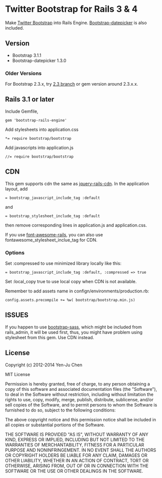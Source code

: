 # Twitter Bootstrap for Rails 3 & 4
Make [Twitter Bootstrap](http://twitter.github.com/bootstrap) into Rails Engine. [Bootstrap-datepicker](https://github.com/eternicode/bootstrap-datepicker) is also included.

## Version
* Bootstrap 3.1.1
* Bootstrap-datepicker 1.3.0

### Older Versions

For Bootstrap 2.3.x, try [2.3 branch](https://github.com/yjchen/bootstrap-rails-engine/tree/2.3) or gem version around 2.3.x.x.

## Rails 3.1 or later
Include Gemfile,

    gem 'bootstrap-rails-engine'

Add stylesheets into application.css

    *= require bootstrap/bootstrap

Add javascripts into application.js

    //= require bootstrap/bootstrap

## CDN

This gem supports cdn the same as [jquery-rails-cdn](https://github.com/yjchen/jquery-rails-cdn). In the application layout, add

    = bootstrap_javascript_include_tag :default

and 

    = bootstrap_stylesheet_include_tag :default

then remove corresponding lines in application.js and application.css.

If you use [font-awesome-rails](https://github.com/bokmann/font-awesome-rails), you can also use fontawesome_stylesheet_inclue_tag for CDN.

### Options

Set :compressed to use minimized library locally like this:

    = bootstrap_javascript_include_tag :default, :compressed => true

Set :local_copy true to use local copy when CDN is not available.

Remember to add assets name in confign/environments/production.rb:

    config.assets.precompile += %w( bootstrap/bootstrap.min.js)

## ISSUES

If you happen to use [bootstrap-sass](https://github.com/thomas-mcdonald/bootstrap-sass), which might be included from rails_admin, it will be used first, thus, you might have problem using stylesheet from this gem. Use CDN instead.

## License

Copyright (c) 2012-2014 Yen-Ju Chen

MIT License

Permission is hereby granted, free of charge, to any person obtaining
a copy of this software and associated documentation files (the
"Software"), to deal in the Software without restriction, including
without limitation the rights to use, copy, modify, merge, publish,
distribute, sublicense, and/or sell copies of the Software, and to
permit persons to whom the Software is furnished to do so, subject to
the following conditions:

The above copyright notice and this permission notice shall be
included in all copies or substantial portions of the Software.

THE SOFTWARE IS PROVIDED "AS IS", WITHOUT WARRANTY OF ANY KIND,
EXPRESS OR IMPLIED, INCLUDING BUT NOT LIMITED TO THE WARRANTIES OF
MERCHANTABILITY, FITNESS FOR A PARTICULAR PURPOSE AND
NONINFRINGEMENT. IN NO EVENT SHALL THE AUTHORS OR COPYRIGHT HOLDERS BE
LIABLE FOR ANY CLAIM, DAMAGES OR OTHER LIABILITY, WHETHER IN AN ACTION
OF CONTRACT, TORT OR OTHERWISE, ARISING FROM, OUT OF OR IN CONNECTION
WITH THE SOFTWARE OR THE USE OR OTHER DEALINGS IN THE SOFTWARE.
